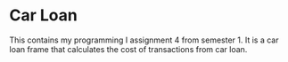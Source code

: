 # Car Loan
This contains my programming I assignment 4 from semester 1. It is a car loan frame that calculates the cost of transactions from car loan.
